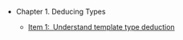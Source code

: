 - Chapter 1. Deducing Types

    - [Item 1: Understand template type deduction](Item01_Understand_template_type_deduction.ipynb)

